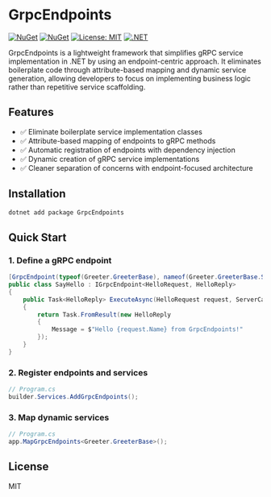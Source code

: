 # GrpcEndpoints

[![NuGet](https://img.shields.io/nuget/v/GrpcEndpoints.svg)](https://www.nuget.org/packages/GrpcEndpoints)
[![NuGet](https://img.shields.io/nuget/dt/GrpcEndpoints.svg)](https://www.nuget.org/packages/GrpcEndpoints)
[![License: MIT](https://img.shields.io/badge/License-MIT-yellow.svg)](LICENSE)
[![.NET](https://img.shields.io/badge/.NET-9.0-512BD4)](https://www.nuget.org/packages/GrpcEndpoints)

GrpcEndpoints is a lightweight framework that simplifies gRPC service implementation in .NET by using an endpoint-centric approach. It eliminates boilerplate code through attribute-based mapping and dynamic service generation, allowing developers to focus on implementing business logic rather than repetitive service scaffolding.

## Features

- ✅ Eliminate boilerplate service implementation classes
- ✅ Attribute-based mapping of endpoints to gRPC methods
- ✅ Automatic registration of endpoints with dependency injection
- ✅ Dynamic creation of gRPC service implementations
- ✅ Cleaner separation of concerns with endpoint-focused architecture

## Installation

```bash
dotnet add package GrpcEndpoints
```

## Quick Start

### 1. Define a gRPC endpoint

```csharp
[GrpcEndpoint(typeof(Greeter.GreeterBase), nameof(Greeter.GreeterBase.SayHello))]
public class SayHello : IGrpcEndpoint<HelloRequest, HelloReply>
{
    public Task<HelloReply> ExecuteAsync(HelloRequest request, ServerCallContext context, CancellationToken cancellationToken)
    {
        return Task.FromResult(new HelloReply
        {
            Message = $"Hello {request.Name} from GrpcEndpoints!"
        });
    }
}
```

### 2. Register endpoints and services

```csharp
// Program.cs
builder.Services.AddGrpcEndpoints();
```

### 3. Map dynamic services

```csharp
// Program.cs
app.MapGrpcEndpoints<Greeter.GreeterBase>();
```

## License

MIT